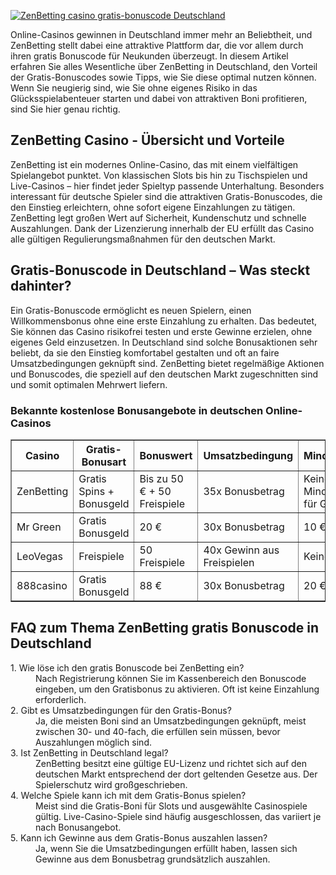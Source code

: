 [![ZenBetting casino gratis-bonuscode Deutschland](https://123-caf.pages.dev/gitsignup.png)](https://vrmoo.ru/Bt82HjjY)

<p>Online-Casinos gewinnen in Deutschland immer mehr an Beliebtheit, und ZenBetting stellt dabei eine attraktive Plattform dar, die vor allem durch ihren gratis Bonuscode für Neukunden überzeugt. In diesem Artikel erfahren Sie alles Wesentliche über ZenBetting in Deutschland, den Vorteil der Gratis-Bonuscodes sowie Tipps, wie Sie diese optimal nutzen können. Wenn Sie neugierig sind, wie Sie ohne eigenes Risiko in das Glücksspielabenteuer starten und dabei von attraktiven Boni profitieren, sind Sie hier genau richtig.</p>  <h2>ZenBetting Casino - Übersicht und Vorteile</h2> <p>ZenBetting ist ein modernes Online-Casino, das mit einem vielfältigen Spielangebot punktet. Von klassischen Slots bis hin zu Tischspielen und Live-Casinos – hier findet jeder Spieltyp passende Unterhaltung. Besonders interessant für deutsche Spieler sind die attraktiven Gratis-Bonuscodes, die den Einstieg erleichtern, ohne sofort eigene Einzahlungen zu tätigen. ZenBetting legt großen Wert auf Sicherheit, Kundenschutz und schnelle Auszahlungen. Dank der Lizenzierung innerhalb der EU erfüllt das Casino alle gültigen Regulierungsmaßnahmen für den deutschen Markt.</p>  <h2>Gratis-Bonuscode in Deutschland – Was steckt dahinter?</h2> <p>Ein Gratis-Bonuscode ermöglicht es neuen Spielern, einen Willkommensbonus ohne eine erste Einzahlung zu erhalten. Das bedeutet, Sie können das Casino risikofrei testen und erste Gewinne erzielen, ohne eigenes Geld einzusetzen. In Deutschland sind solche Bonusaktionen sehr beliebt, da sie den Einstieg komfortabel gestalten und oft an faire Umsatzbedingungen geknüpft sind. ZenBetting bietet regelmäßige Aktionen und Bonuscodes, die speziell auf den deutschen Markt zugeschnitten sind und somit optimalen Mehrwert liefern.</p>  <h3>Bekannte kostenlose Bonusangebote in deutschen Online-Casinos</h3> <table border="1" cellpadding="5" cellspacing="0"> <thead> <tr> <th>Casino</th> <th>Gratis-Bonusart</th> <th>Bonuswert</th> <th>Umsatzbedingung</th> <th>Mindesteinzahlung</th> </tr> </thead> <tbody> <tr> <td>ZenBetting</td> <td>Gratis Spins + Bonusgeld</td> <td>Bis zu 50 € + 50 Freispiele</td> <td>35x Bonusbetrag</td> <td>Keine Mindesteinzahlung für Gratiscode</td> </tr> <tr> <td>Mr Green</td> <td>Gratis Bonusgeld</td> <td>20 €</td> <td>30x Bonusbetrag</td> <td>10 €</td> </tr> <tr> <td>LeoVegas</td> <td>Freispiele</td> <td>50 Freispiele</td> <td>40x Gewinn aus Freispielen</td> <td>Keine</td> </tr> <tr> <td>888casino</td> <td>Gratis Bonusgeld</td> <td>88 €</td> <td>30x Bonusbetrag</td> <td>20 €</td> </tr> </tbody> </table>  <h2>FAQ zum Thema ZenBetting gratis Bonuscode in Deutschland</h2> <dl> <dt>1. Wie löse ich den gratis Bonuscode bei ZenBetting ein?</dt> <dd>Nach Registrierung können Sie im Kassenbereich den Bonuscode eingeben, um den Gratisbonus zu aktivieren. Oft ist keine Einzahlung erforderlich.</dd> <dt>2. Gibt es Umsatzbedingungen für den Gratis-Bonus?</dt> <dd>Ja, die meisten Boni sind an Umsatzbedingungen geknüpft, meist zwischen 30- und 40-fach, die erfüllen sein müssen, bevor Auszahlungen möglich sind.</dd> <dt>3. Ist ZenBetting in Deutschland legal?</dt> <dd>ZenBetting besitzt eine gültige EU-Lizenz und richtet sich auf den deutschen Markt entsprechend der dort geltenden Gesetze aus. Der Spielerschutz wird großgeschrieben.</dd> <dt>4. Welche Spiele kann ich mit dem Gratis-Bonus spielen?</dt> <dd>Meist sind die Gratis-Boni für Slots und ausgewählte Casinospiele gültig. Live-Casino-Spiele sind häufig ausgeschlossen, das variiert je nach Bonusangebot.</dd> <dt>5. Kann ich Gewinne aus dem Gratis-Bonus auszahlen lassen?</dt> <dd>Ja, wenn Sie die Umsatzbedingungen erfüllt haben, lassen sich Gewinne aus dem Bonusbetrag grundsätzlich auszahlen.</dd> </dl>